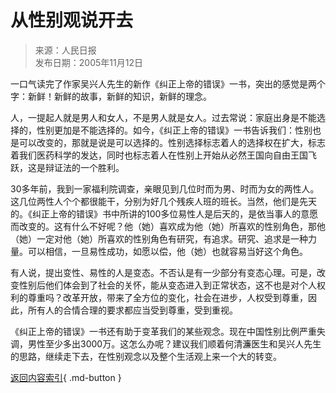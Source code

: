 <!-- https://news.sina.com.cn/o/2005-11-12/07207418071s.shtml -->

# 从性别观说开去

> 来源：人民日报  
> 发布日期：2005年11月12日

一口气读完了作家吴兴人先生的新作《纠正上帝的错误》一书，突出的感觉是两个字：新鲜！新鲜的故事，新鲜的知识，新鲜的理念。

人，一提起人就是男人和女人，不是男人就是女人。过去常说：家庭出身是不能选择的，性别更加是不能选择的。如今，《纠正上帝的错误》一书告诉我们：性别也是可以改变的，那就是说是可以选择的。性别选择标志着人的选择权在扩大，标志着我们医药科学的发达，同时也标志着人在性别上开始从必然王国向自由王国飞跃，这是辩证法的一个胜利。

30多年前，我到一家福利院调查，亲眼见到几位时而为男、时而为女的两性人。这几位两性人个个都很能干，分别为好几个残疾人班的班长。当然，他们是先天的。《纠正上帝的错误》书中所讲的100多位易性人是后天的，是依当事人的意愿而改变的。这有什么不好呢？他（她）喜欢成为他（她）所喜欢的性别角色，那他（她）一定对他（她）所喜欢的性别角色有研究，有追求。研究、追求是一种力量。可以相信，一旦易性成功，如愿以偿，他（她）也就容易当好这个角色。

有人说，提出变性、易性的人是变态。不否认是有一少部分有变态心理。可是，改变性别后他们体会到了社会的关怀，能从变态进入到正常状态，这不也是对个人权利的尊重吗？改革开放，带来了全方位的变化，社会在进步，人权受到尊重，因此，所有人的合情合理的要求都应当受到尊重，受到重视。

《纠正上帝的错误》一书还有助于变革我们的某些观念。现在中国性别比例严重失调，男性至少多出3000万。这怎么办呢？建议我们顺着何清濂医生和吴兴人先生的思路，继续走下去，在性别观念以及整个生活观上来一个大的转变。

[返回内容索引](../comment/index.md){ .md-button }
